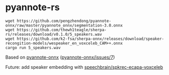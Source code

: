 # pyannote-rs

```console
wget https://github.com/pengzhendong/pyannote-onnx/raw/master/pyannote_onnx/segmentation-3.0.onnx
wget https://github.com/thewh1teagle/sherpa-rs/releases/download/v0.1.0/5_speakers.wav
wget https://github.com/k2-fsa/sherpa-onnx/releases/download/speaker-recongition-models/wespeaker_en_voxceleb_CAM++.onnx
cargo run 5_speakers.wav
```

Based on [pyannote-onnx](https://github.com/pengzhendong/pyannote-onnx) ([pyannote-onnx/issues/7](https://github.com/pengzhendong/pyannote-onnx/issues/7))

Future: add speaker embedding with [speechbrain/spkrec-ecapa-voxceleb](https://huggingface.co/speechbrain/spkrec-ecapa-voxceleb)

